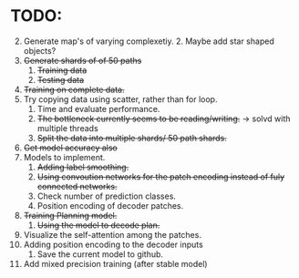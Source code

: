 # TODO:
2. Generate map's of varying complexetiy.
		2. Maybe add star shaped objects?
5. ~~Generate shards of of 50 paths~~
	1. ~~Training data~~
	2. ~~Testing data~~
6. ~~Training on complete data.~~
1. Try copying data using scatter, rather than for loop.
	1. Time and evaluate performance.
	2. ~~The bottleneck currently seems to be reading/writing.~~ -> solvd with multiple threads
	3. ~~Split the data into multiple shards/ 50 path shards.~~
1. ~~Get model accuracy also~~
1. Models to implement.
	1. ~~Adding label smoothing.~~
	2. ~~Using convoution networks for the patch encoding instead of fuly connected networks.~~
	3. Check number of prediction classes.
	3. Position encoding of decoder patches.
4. ~~Training Planning model.~~
	1. ~~Using the model to decode plan.~~
4. Visualize the self-attention among the patches.
4. Adding position encoding to the decoder inputs
	1. Save the current model to github.
3. Add mixed precision training (after stable model)

